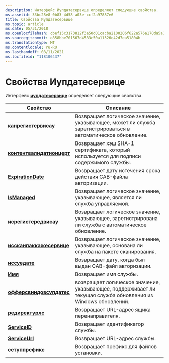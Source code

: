 ```yaml
---
description: Интерфейс Иупдатесервице определяет следующие свойства.
ms.assetid: 33bc28e8-0b83-4d58-a03e-ccf2a97887e6
title: Свойства Иупдатесервице
ms.topic: article
ms.date: 05/31/2018
ms.openlocfilehash: cbef15c3173812f3a50d01cacba2100206f622a576a170da5a1e0a3333cebd9d
ms.sourcegitcommit: e858bbe701567d4583c50a11326e42d7ea51804b
ms.translationtype: MT
ms.contentlocale: ru-RU
ms.lasthandoff: 08/11/2021
ms.locfileid: "118106437"
---
```

# <a name="iupdateservice-properties"></a>Свойства Иупдатесервице

Интерфейс [**иупдатесервице**](/windows/desktop/api/Wuapi/nn-wuapi-iupdateservice) определяет следующие свойства.



| Свойство                                                              | Описание                                                                                     |
|-----------------------------------------------------------------------|-------------------------------------------------------------------------------------------------|
| [**канрегистервисау**](/windows/desktop/api/Wuapi/nf-wuapi-iupdateservice-get_canregisterwithau)         | Возвращает логическое значение, указывающее, может ли служба зарегистрироваться в автоматическое обновление.    |
| [**контентвалидатионцерт**](/windows/desktop/api/Wuapi/nf-wuapi-iupdateservice-get_contentvalidationcert) | Возвращает хэш SHA-1 сертификата, который используется для подписи содержимого службы.         |
| [**ExpirationDate**](/windows/desktop/api/Wuapi/nf-wuapi-iupdateservice-get_expirationdate)               | Возвращает дату истечения срока действия CAB-файла авторизации.                                  |
| [**IsManaged**](/windows/desktop/api/Wuapi/nf-wuapi-iupdateservice-get_ismanaged)                         | Возвращает логическое значение, указывающее, является ли служба управляемой.                     |
| [**исрегистередвисау**](/windows/desktop/api/Wuapi/nf-wuapi-iupdateservice-get_isregisteredwithau)       | Возвращает логическое значение, указывающее, зарегистрирована ли служба с автоматическое обновление.     |
| [**иссканпаккажесервице**](/windows/desktop/api/Wuapi/nf-wuapi-iupdateservice-get_isscanpackageservice)   | Возвращает логическое значение, указывающее, основана ли служба на пакете сканирования.               |
| [**иссуедате**](/windows/desktop/api/Wuapi/nf-wuapi-iupdateservice-get_issuedate)                         | Возвращает дату, когда был выдан CAB-файл авторизации.                               |
| [**Имя**](/windows/desktop/api/Wuapi/nf-wuapi-iupdateservice-get_name)                                   | Возвращает имя службы.                                                                   |
| [**офферсвиндовсупдатес**](/windows/desktop/api/Wuapi/nf-wuapi-iupdateservice-get_offerswindowsupdates)   | возвращает логическое значение, указывающее, поддерживает ли текущая служба обновления из Windows обновлений. |
| [**редиректурлс**](/windows/desktop/api/Wuapi/nf-wuapi-iupdateservice-get_redirecturls)                   | Возвращает URL-адрес ящика перенаправителя.                                                   |
| [**ServiceID**](/windows/desktop/api/Wuapi/nf-wuapi-iupdateservice-get_serviceid)                         | Возвращает идентификатор службы.                                                              |
| [**ServiceUrl**](/windows/desktop/api/Wuapi/nf-wuapi-iupdateservice-get_serviceurl)                       | Возвращает URL-адрес службы.                                                                   |
| [**сетуппрефикс**](/windows/desktop/api/Wuapi/nf-wuapi-iupdateservice-get_setupprefix)                     | Возвращает префикс для файлов установки.                                                            |



 

 

 




